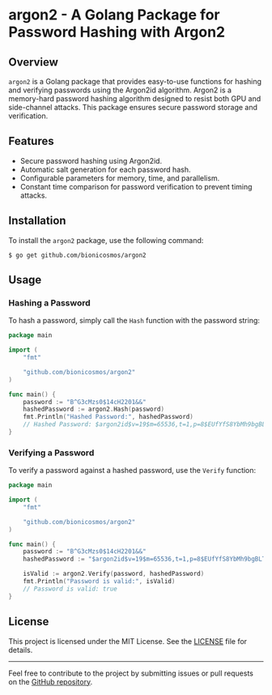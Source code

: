 # argon2 - A Golang Package for Password Hashing with Argon2

## Overview

`argon2` is a Golang package that provides easy-to-use functions for hashing and verifying passwords using the Argon2id algorithm. Argon2 is a memory-hard password hashing algorithm designed to resist both GPU and side-channel attacks. This package ensures secure password storage and verification.

## Features

- Secure password hashing using Argon2id.
- Automatic salt generation for each password hash.
- Configurable parameters for memory, time, and parallelism.
- Constant time comparison for password verification to prevent timing attacks.

## Installation

To install the `argon2` package, use the following command:

```shellsession
$ go get github.com/bionicosmos/argon2
```

## Usage

### Hashing a Password

To hash a password, simply call the `Hash` function with the password string:

```go
package main

import (
    "fmt"

    "github.com/bionicosmos/argon2"
)

func main() {
    password := "B^G3cMzs0$14cH2201&&"
    hashedPassword := argon2.Hash(password)
    fmt.Println("Hashed Password:", hashedPassword)
    // Hashed Password: $argon2id$v=19$m=65536,t=1,p=8$EUfYfS8YbMh9bgBLTZE3Aw$l5XAX/80bljGYBvaHp3C1dt/x5pG5iG2clZahCun7hY
}
```

### Verifying a Password

To verify a password against a hashed password, use the `Verify` function:

```go
package main

import (
    "fmt"

    "github.com/bionicosmos/argon2"
)

func main() {
    password := "B^G3cMzs0$14cH2201&&"
    hashedPassword := "$argon2id$v=19$m=65536,t=1,p=8$EUfYfS8YbMh9bgBLTZE3Aw$l5XAX/80bljGYBvaHp3C1dt/x5pG5iG2clZahCun7hY"

    isValid := argon2.Verify(password, hashedPassword)
    fmt.Println("Password is valid:", isValid)
    // Password is valid: true
}
```

## License

This project is licensed under the MIT License. See the [LICENSE](LICENSE) file for details.

---

Feel free to contribute to the project by submitting issues or pull requests on the [GitHub repository](https://github.com/BioniCosmos/argon2).
